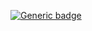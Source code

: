 

[![Generic badge](https://img.shields.io/badge/42-ECOLE-<COLOR>.svg)](https://42kocaeli.com.tr/)


